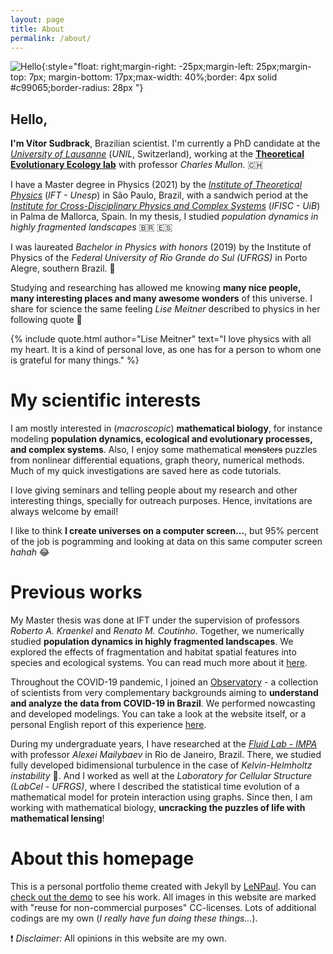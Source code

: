 ```yaml
---
layout: page
title: About
permalink: /about/
---
```


![Hello](../assets/img/projects/about/myperfil.jpg){:style="float: right;margin-right: -25px;margin-left: 25px;margin-top: 7px; margin-bottom: 17px;max-width: 40%;border: 4px solid #c99065;border-radius: 28px "}


## Hello,

**I'm Vítor Sudbrack**, Brazilian scientist. I'm currently a PhD candidate at the *[University of Lausanne](https://www.unil.ch/dee/en/home.html)* (*UNIL*, Switzerland), working at the **[Theoretical Evolutionary Ecology lab](https://lab-mullon.github.io/)**  with professor *Charles Mullon*. :switzerland: 

I have a Master degree in Physics (2021) by the *[Institute of Theoretical Physics](https://www.ift.unesp.br/#!/en)* (*IFT - Unesp*) in São Paulo, Brazil, with a sandwich period at the *[Institute for Cross-Disciplinary Physics and Complex Systems](https://www.ifisc.uib-csic.es/en/)* (*IFISC - UiB*) in Palma de Mallorca, Spain. In my thesis, I studied *population dynamics in highly fragmented landscapes* :brazil: :es:

I was laureated *Bachelor in Physics with honors* (2019) by the Institute of Physics of the *Federal University of Rio Grande do Sul (UFRGS)* in Porto Alegre, southern Brazil. :1st_place_medal:

Studying and researching has allowed me knowing **many nice people, many interesting places and many awesome wonders** of this universe. I share for science the same feeling *Lise Meitner* described to physics in her following quote :thought_balloon:

{% include quote.html author="Lise Meitner" text="I love physics with all my heart.
It is a kind of personal love, as one has for a person to whom one is grateful for many things." %}

# My scientific interests

I am mostly interested in (*macroscopic*) **mathematical biology**, for instance modeling **population dynamics, ecological and evolutionary processes, and complex systems**. Also, I enjoy some mathematical ~~monsters~~ puzzles from nonlinear differential equations, graph theory, numerical methods. Much of my quick investigations are saved here as code tutorials. 

I love giving seminars and telling people about my research and other interesting things, specially for outreach purposes. Hence, invitations are always welcome by email! 

I like to think **I create universes on a computer screen...**, but 95% percent of the job is pogramming and looking at data on this same computer screen *hahah* :joy:


# Previous works

My Master thesis was done at IFT under the supervision of professors *Roberto A. Kraenkel* and *Renato M. Coutinho*. Together, we numerically studied **population dynamics in highly fragmented landscapes**. We explored the effects of fragmentation and habitat spatial features into species and ecological systems. You can read much more about it [here](/projects/frag.html). 

Throughout the COVID-19 pandemic, I joined an [Observatory](https://covid19br.github.io) - a collection of scientists from very complementary backgrounds aiming to **understand and analyze the data from COVID-19 in Brazil**. We performed nowcasting and developed modelings. You can take a look at the website itself, or a personal English report of this experience [here](/projects/obs.html).

During my undergraduate years, I have researched at the *[Fluid Lab - IMPA](http://fluid.impa.br/Home)* with professor *Alexei Mailybaev* in Rio de Janeiro, Brazil. There, we studied fully developed bidimensional turbulence in the case of *Kelvin-Helmholtz instability* :ocean:. And I worked as well at the *Laboratory for Cellular Structure (LabCel - UFRGS)*, where I described the statistical time evolution of a mathematical model for protein interaction using graphs. Since then, I am working with mathematical biology, **uncracking the puzzles of life with mathematical lensing**! 


<!--## Places

{% include image.html url="/assets/docs/projects/mathbio/slidesDDNetworks.pdf" image="projects/mathbio/slides.jpg" text="IFISC - UiB (2020)" %}
{% include image.html url="/assets/docs/projects/mathbio/slidesDDNetworks.pdf" image="projects/mathbio/slides.jpg" text="IFT - Unesp (2019)" %}
{% include image.html url="/assets/docs/projects/mathbio/slidesDDNetworks.pdf" image="projects/mathbio/slides.jpg" text="Fluid - IMPA (2018)" %}
{% include image.html url="/assets/docs/projects/mathbio/slidesDDNetworks.pdf" image="projects/mathbio/slides.jpg" text="IF - UFRGS (2014)" %} -->

# About this homepage

This is a personal portfolio theme created with Jekyll by [LeNPaul](https://github.com/LeNPaul). You can [check out the demo](https://lenpaul.github.io/portfolio-jekyll-theme/) to see his work. All images in this website are marked with "reuse for non-commercial purposes" CC-licenses. Lots of additional codings are my own (*I really have fun doing these things...*).

:exclamation: *Disclaimer:* All opinions in this website are my own.

